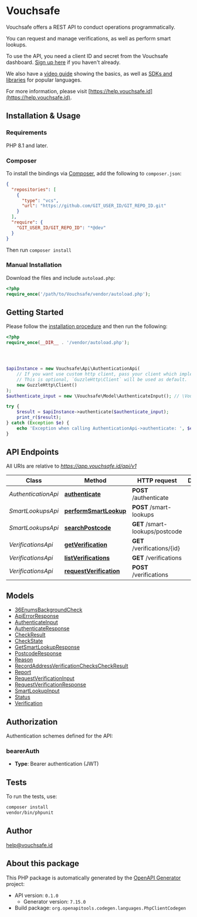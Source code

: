# Vouchsafe

Vouchsafe offers a REST API to conduct operations programmatically.

You can request and manage verifications, as well as perform smart lookups.

To use the API, you need a client ID and secret from the Vouchsafe dashboard. [Sign up here](https://app.vouchsafe.id/) if you haven't already.

We also have a [video guide](https://www.youtube.com/playlist?list=PLx6V6SSTMuF_ZNWBPnysvwmdIwboLViE8) showing the basics, as well as [SDKs and libraries](https://help.vouchsafe.id/en/articles/12026847-vouchsafe-sdks-and-libraries) for popular languages.

For more information, please visit [https://help.vouchsafe.id](https://help.vouchsafe.id).

## Installation & Usage

### Requirements

PHP 8.1 and later.

### Composer

To install the bindings via [Composer](https://getcomposer.org/), add the following to `composer.json`:

```json
{
  "repositories": [
    {
      "type": "vcs",
      "url": "https://github.com/GIT_USER_ID/GIT_REPO_ID.git"
    }
  ],
  "require": {
    "GIT_USER_ID/GIT_REPO_ID": "*@dev"
  }
}
```

Then run `composer install`

### Manual Installation

Download the files and include `autoload.php`:

```php
<?php
require_once('/path/to/Vouchsafe/vendor/autoload.php');
```

## Getting Started

Please follow the [installation procedure](#installation--usage) and then run the following:

```php
<?php
require_once(__DIR__ . '/vendor/autoload.php');




$apiInstance = new Vouchsafe\Api\AuthenticationApi(
    // If you want use custom http client, pass your client which implements `GuzzleHttp\ClientInterface`.
    // This is optional, `GuzzleHttp\Client` will be used as default.
    new GuzzleHttp\Client()
);
$authenticate_input = new \Vouchsafe\Model\AuthenticateInput(); // \Vouchsafe\Model\AuthenticateInput

try {
    $result = $apiInstance->authenticate($authenticate_input);
    print_r($result);
} catch (Exception $e) {
    echo 'Exception when calling AuthenticationApi->authenticate: ', $e->getMessage(), PHP_EOL;
}

```

## API Endpoints

All URIs are relative to *https://app.vouchsafe.id/api/v1*

| Class               | Method                                                                      | HTTP request                    | Description |
| ------------------- | --------------------------------------------------------------------------- | ------------------------------- | ----------- |
| _AuthenticationApi_ | [**authenticate**](docs/Api/AuthenticationApi.md#authenticate)              | **POST** /authenticate          |
| _SmartLookupsApi_   | [**performSmartLookup**](docs/Api/SmartLookupsApi.md#performsmartlookup)    | **POST** /smart-lookups         |
| _SmartLookupsApi_   | [**searchPostcode**](docs/Api/SmartLookupsApi.md#searchpostcode)            | **GET** /smart-lookups/postcode |
| _VerificationsApi_  | [**getVerification**](docs/Api/VerificationsApi.md#getverification)         | **GET** /verifications/{id}     |
| _VerificationsApi_  | [**listVerifications**](docs/Api/VerificationsApi.md#listverifications)     | **GET** /verifications          |
| _VerificationsApi_  | [**requestVerification**](docs/Api/VerificationsApi.md#requestverification) | **POST** /verifications         |

## Models

- [36EnumsBackgroundCheck](docs/Model/36EnumsBackgroundCheck.md)
- [ApiErrorResponse](docs/Model/ApiErrorResponse.md)
- [AuthenticateInput](docs/Model/AuthenticateInput.md)
- [AuthenticateResponse](docs/Model/AuthenticateResponse.md)
- [CheckResult](docs/Model/CheckResult.md)
- [CheckState](docs/Model/CheckState.md)
- [GetSmartLookupResponse](docs/Model/GetSmartLookupResponse.md)
- [PostcodeResponse](docs/Model/PostcodeResponse.md)
- [Reason](docs/Model/Reason.md)
- [RecordAddressVerificationChecksCheckResult](docs/Model/RecordAddressVerificationChecksCheckResult.md)
- [Report](docs/Model/Report.md)
- [RequestVerificationInput](docs/Model/RequestVerificationInput.md)
- [RequestVerificationResponse](docs/Model/RequestVerificationResponse.md)
- [SmartLookupInput](docs/Model/SmartLookupInput.md)
- [Status](docs/Model/Status.md)
- [Verification](docs/Model/Verification.md)

## Authorization

Authentication schemes defined for the API:

### bearerAuth

- **Type**: Bearer authentication (JWT)

## Tests

To run the tests, use:

```bash
composer install
vendor/bin/phpunit
```

## Author

help@vouchsafe.id

## About this package

This PHP package is automatically generated by the [OpenAPI Generator](https://openapi-generator.tech) project:

- API version: `0.1.0`
  - Generator version: `7.15.0`
- Build package: `org.openapitools.codegen.languages.PhpClientCodegen`
